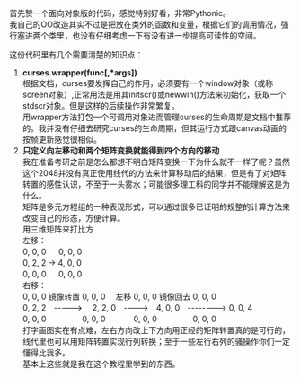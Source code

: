 首先赞一个面向对象版的代码，感觉特别好看，非常Pythonic。  
我自己的OO改造其实不过是把放在类外的函数和变量，根据它们的调用情况，强行塞进两个类里，也没有仔细考虑一下有没有进一步提高可读性的空间。  

这份代码里有几个需要清楚的知识点：  
1. <b>curses.wrapper(func[,*args])</b>  
根据文档，curses要发挥自己的作用，必须要有一个window对象（或称screen对象）,正常用法是用其initscr()或newwin()方法来初始化，获取一个stdscr对象。但是这样的后续操作非常繁复。  
用wrapper方法打包一个可调用对象进而管理curses的生命周期是文档中推荐的。我并没有仔细去研究curses的生命周期，但其运行方式跟canvas动画的按帧更新感觉很相似。  
2. **只定义向左移动和两个矩阵变换就能得到四个方向的移动**  
我在准备考研之前是怎么都想不明白矩阵变换一下为什么就不一样了呢？虽然这个2048并没有真正使用线代的方法来计算移动后的结果，但是有了对矩阵转置的感性认识，不至于一头雾水；可能很多理工科的同学并不能理解这是为什么。  
矩阵是多元方程组的一种表现形式，可以通过很多已证明的规整的计算方法来改变自己的形态，方便计算。  
用三维矩阵来打比方  
左移：　　  
0, 0, 0 　 0, 0, 0　　  
0, 2, 2 -> 4, 0, 0　　  
0, 0, 0 　 0, 0, 0　　  
右移：　　  
0, 0, 0 镜像转置 0, 0, 0 　左移  0, 0, 0 镜像回去  0, 0, 0　　  
0, 2, 2　----->　 2, 2, 0　---->　4, 0, 0　--------> 0, 0, 4　　  
0, 0, 0 　　　　 0, 0, 0 　　　 0, 0, 0 　　　　 0, 0, 0　　  
打字画图实在有点难，左右方向改上下方向用正经的矩阵转置真的是可行的，线代里也可以用矩阵转置实现行列转换；至于一些左行右列的骚操作你们一定懂得比我多。
　　  
基本上这些就是我在这个教程里学到的东西。
